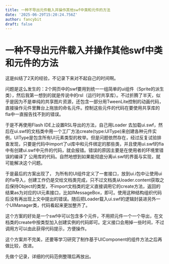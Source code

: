 ```yaml
---
title: 一种不导出元件载入并操作其他swf中类和元件的方法
date: '2025-06-29T15:20:24.756Z'
author: fancybit
draft: false
---
```

<div class="header"><h1 class="single-title animate__animated animate__pulse animate__faster">一种不导出元件载入并操作其他swf中类和元件的方法</h1></div>

<div class="content" id="content"><p><!-- raw HTML omitted -->这是纠结了2天的经验，不记录下来对不起自己的时间啊。</p><p>问题是这么发生的：2个网页中的swf要用到统一一组简单的ui组件（Sprite的派生类），然后我第一想到的就是传说中的rsl（运行时共享库）。不过折腾了半天，似乎是因为不是单纯的共享图片资源，还包含一部分用TweenLite控制的动画代码，直接操作元件里舞台上拖放的命名元件。控制这些元件的代码在要使用共享库的fla中一直报告找不到的错误。</p><p>于是不再使用Flash IDE上设置RSL导出的方法，自己用Loader 去加载ui.swf，然后在ui.swf的文档类中用一个工厂方法create(type:UIType)来创建各种元件实例，UIType是包含所有UI元素类型的枚举。但是问题依然存在，经过反复试验排查发现，只要是代码中import了ui库中和元件绑定的那些类，并且使用ui.swf的fla中有创建ui.swf中元件的代码，就会报错。错误的原因主要是在使用者的环境里错误的编译了&nbsp;公用库的代码。自然地想到如果能彻底分离ui.swf的界面与实现，就可能解决这个问题。</p><p>于是最后的方案出现了， 为所有的UI组件定义了一套接口，放到ui.i包中让使用ui的fla导入，创建工作仍是交给文档类完成，只不过文档类从loader.content获取之后保持Object的类型，不import文档类的定义直接调用它的create方法，返回的结果as为对应的UI元素接口，比如IMessageBox，即可。使用这种结构组织代码后没有再出现上文中提出的错误。随后把Loader载入ui.swf的逻辑封装进另外一个UIManager类，代码看起来更加整齐了。</p><p>这个方案的好处是一个swf中可以包含多个元件，不用把元件一个一个导出，在文档类的create中按类型加入创建实例的代码即可。定义接口会用掉一些时间，不过调用方可以由此获得代码提示，方便操作。</p><p>这个方案并不完美，还要等学习研究了制作基于UIComponent的组件方法之后再做比较，改进。</p><p>先做个记录，详细的代码范例整理后再放出。</p><!-- raw HTML omitted --></div>

